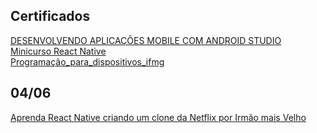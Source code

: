 ## Certificados 

[DESENVOLVENDO APLICAÇÕES MOBILE COM ANDROID  STUDIO](./pdf/DESENVOLVENDO_APLICACOES_MOBILE_COM_ANDROID_STUDIO.pdf)
<br>
[Minicurso React Native](./pdf/Minicurso_React_Native.pdf)
<br>
[Programação_para_dispositivos_ifmg](./pdf/Programação_para_dispositivos_ifmg.pdf)
<br>
## 04/06
[Aprenda React Native criando um clone da Netflix por Irmão mais Velho](./pdf/certificado.pdf)
